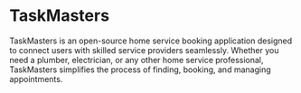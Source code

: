 # TaskMasters
TaskMasters is an open-source home service booking application designed to connect users with skilled service providers seamlessly. Whether you need a plumber, electrician, or any other home service professional, TaskMasters simplifies the process of finding, booking, and managing appointments.
